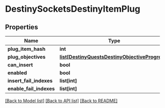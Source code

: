 # DestinySocketsDestinyItemPlug

## Properties
Name | Type | Description | Notes
------------ | ------------- | ------------- | -------------
**plug_item_hash** | **int** |  | [optional] 
**plug_objectives** | [**list[DestinyQuestsDestinyObjectiveProgress]**](DestinyQuestsDestinyObjectiveProgress.md) |  | [optional] 
**can_insert** | **bool** |  | [optional] 
**enabled** | **bool** |  | [optional] 
**insert_fail_indexes** | **list[int]** |  | [optional] 
**enable_fail_indexes** | **list[int]** |  | [optional] 

[[Back to Model list]](../README.md#documentation-for-models) [[Back to API list]](../README.md#documentation-for-api-endpoints) [[Back to README]](../README.md)


